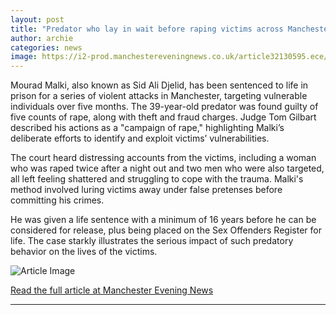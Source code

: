 ```yaml
---
layout: post
title: "Predator who lay in wait before raping victims across Manchester city centre jailed for life"
author: archie
categories: news
image: https://i2-prod.manchestereveningnews.co.uk/article32130595.ece/ALTERNATES/s1200/0_unnamed-3.png
---
```

Mourad Malki, also known as Sid Ali Djelid, has been sentenced to life in prison for a series of violent attacks in Manchester, targeting vulnerable individuals over five months. The 39-year-old predator was found guilty of five counts of rape, along with theft and fraud charges. Judge Tom Gilbart described his actions as a "campaign of rape," highlighting Malki’s deliberate efforts to identify and exploit victims’ vulnerabilities.

The court heard distressing accounts from the victims, including a woman who was raped twice after a night out and two men who were also targeted, all left feeling shattered and struggling to cope with the trauma. Malki's method involved luring victims away under false pretenses before committing his crimes.

He was given a life sentence with a minimum of 16 years before he can be considered for release, plus being placed on the Sex Offenders Register for life. The case starkly illustrates the serious impact of such predatory behavior on the lives of the victims.

![Article Image](https://i2-prod.manchestereveningnews.co.uk/article32130595.ece/ALTERNATES/s1200/0_unnamed-3.png)

[Read the full article at Manchester Evening News](https://www.manchestereveningnews.co.uk/news/greater-manchester-news/predator-who-lay-wait-before-32620725)

---
